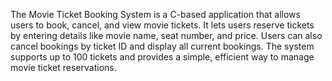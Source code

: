 The Movie Ticket Booking System is a C-based application that allows users to book, cancel, and view movie tickets. It lets users reserve tickets by entering details like movie name, seat number, and price. Users can also cancel bookings by ticket ID and display all current bookings. The system supports up to 100 tickets and provides a simple, efficient way to manage movie ticket reservations.
